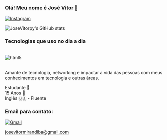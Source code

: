 ### Olá! Meu nome é José Vitor 👋

[![Instagram](https://img.shields.io/badge/Instagram-E4405F?style=for-the-badge&logo=instagram&logoColor=white)](https://www.instagram.com/_vitor1010/)

![JoseVitorpy's GitHub stats](https://github-readme-stats.vercel.app/api?username=JoseVitorpy&show_icons=true&theme=merko)

### Tecnologias que uso no dia a dia

<div style='display: inline_black'><br/>
<img align="center" alt='html5' src='https://img.shields.io/badge/Python-14354C?style=for-the-badge&logo=python&logoColor=white'/>
</div><br/>

Amante de tecnologia, networking e impactar a vida das pessoas com meus conhecimentos em tecnologia e outras áreas.

Estudante 📖 <br/>
15 Anos 🎉 <br/>
Inglês 🇺🇸 - Fluente <br/>



### Email para contato:
 [![Gmail](https://img.shields.io/badge/Gmail-D14836?style=for-the-badge&logo=gmail&logoColor=white)]()
 
 josevitormirandiba@gmail.com
